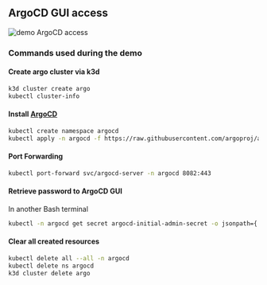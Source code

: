 ## ArgoCD GUI access
<a target="_blank" href="argo_install.gif">   
    <img src="argo_install.gif" alt="demo ArgoCD access" style="max-width: 100%; display: inline-block;"> 
</a>

### Commands used during the demo

#### Create argo cluster via **k3d**
```bash
k3d cluster create argo
kubectl cluster-info
```

#### Install [ArgoCD](https://argo-cd.readthedocs.io/en/stable/getting_started/)
```bash
kubectl create namespace argocd
kubectl apply -n argocd -f https://raw.githubusercontent.com/argoproj/argo-cd/stable/manifests/install.yaml
```

#### Port Forwarding
```bash
kubectl port-forward svc/argocd-server -n argocd 8082:443
```

#### Retrieve password to ArgoCD GUI
In another Bash terminal
```bash
kubectl -n argocd get secret argocd-initial-admin-secret -o jsonpath={.data.password} | base64 -d; echo
```

#### Clear all created resources
```bash
kubectl delete all --all -n argocd
kubectl delete ns argocd
k3d cluster delete argo
```
